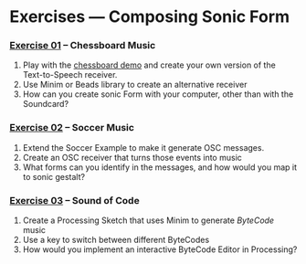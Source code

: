 Exercises — Composing Sonic Form
================================

### [Exercise 01][] – Chessboard Music

1. Play with the [chessboard demo](../demo/Chessboard) and create your own version
   of the Text-to-Speech receiver.
2. Use Minim or Beads library to create an alternative receiver
3. How can you create sonic Form with your computer, other than with the Soundcard?

### [Exercise 02][] – Soccer Music 

1. Extend the Soccer Example to make it generate OSC messages.
2. Create an OSC receiver that turns those events into music
3. What forms can you identify in the messages, and how would you map it to sonic gestalt?

### [Exercise 03][] – Sound of Code

1. Create a Processing Sketch that uses Minim to generate *ByteCode* music
2. Use a key to switch between different ByteCodes
3. How would you implement an interactive ByteCode Editor in Processing?

[Exercise 01]: coding_gestalt__exercise_10_01__chessboard_music
[Exercise 02]: coding_gestalt__exercise_09_02__soccer_music
[Exercise 03]: coding_gestalt__exercise_09_03__sound_of_code
